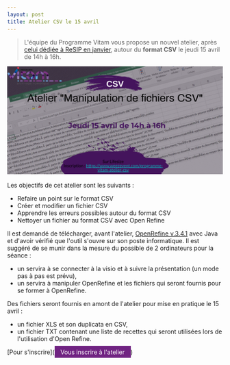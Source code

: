 ```yaml
---
layout: post
title: Atelier CSV le 15 avril
---
```

> L'équipe du Programme Vitam vous propose un nouvel atelier, après [celui dédiée à ReSIP en janvier](http://www.programmevitam.fr/2020/12/16/Atelier-ReSIP/), autour du **format CSV** le jeudi 15 avril de 14h à 16h.

![Logos](/public/images/atelierCSV.png)

Les objectifs de cet atelier sont les suivants :
* Refaire un point sur le format CSV
* Créer et modifier un fichier CSV
* Apprendre les erreurs possibles autour du format CSV
* Nettoyer un fichier au format CSV avec Open Refine

Il est demandé de télécharger, avant l'atelier, [OpenRefine v.3.4.1](https://openrefine.org/download.html) avec Java et d'avoir vérifié que l'outil s'ouvre sur son poste informatique.
Il est suggéré de se munir dans la mesure du possible de 2 ordinateurs pour la séance :
* un servira à se connecter à la visio et à suivre la présentation (un mode pas à pas est prévu),
* un servira à manipuler OpenRefine et les fichiers qui seront fournis pour se former à OpenRefine.

Des fichiers seront fournis en amont de l'atelier pour mise en pratique le 15 avril :
* un fichier XLS et son duplicata en CSV,
* un fichier TXT contenant une liste de recettes qui seront utilisées lors de l'utilisation d'Open Refine.

[Pour s'inscrire](<a href="https://widget.weezevent.com/ticket/E696584/?code=46232&locale=fr-FR&width_auto=1&color_primary=00AEEF" onclick="var w=window.open('https://widget.weezevent.com/ticket/E696584/?code=46232&locale=fr-FR&width_auto=1&color_primary=00AEEF', 'Billetterie_weezevent', 'width=650, height=600, top=100, left=100, toolbar=no, resizable=yes, scrollbars=yes, status=no'); w.focus(); return false;" style="text-decoration: none;color: #FFFFFF;background: #702382;padding: .4em 1em;">Vous inscrire à l'atelier</a>)